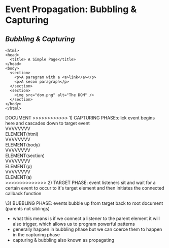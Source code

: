 # Event Propagation: Bubbling & Capturing

## **_Bubbling & Capturing_**

```
<html>
<head>
  <title> A Simple Page</title>
</head>
<body>
  <section>
    <p>A paragram with a <a>link</a></p>
    <p>A secon paragraph</p>
  </section>
  <section>
    <img src="dom.png" alt="The DOM" />
  </section>
</body>
</html>
```

DOCUMENT >>>>>>>>>>>> 1) CAPTURING PHASE:click event begins here and cascades down to target event<br>
VVVVVVVV<br>
ELEMENT(html)<br>
VVVVVVVV<br>
ELEMENT(body)<br>
VVVVVVVV<br>
ELEMENT(section)<br>
VVVVVVVV<br>
ELEMENT(p)<br>
VVVVVVVV<br>
ELEMENT(a)<br> >>>>>>>>>>>>>> 2) TARGET PHASE: event listeners sit and wait for a certain event to occur to it's target element and then initiates the connected callback function

\3) BUBBLING PHASE: events bubble up from target back to root document (parents not siblings)

- what this means is if we connect a listener to the parent element it will also trigger, which allows us to program powerful patterns
- generally happen in bubbling phase but we can coerce them to happen in the capturing phase
- capturing & bubbling also known as propagating
